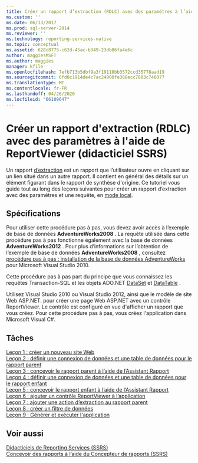```yaml
---
title: Créer un rapport d’extraction (RDLC) avec des paramètres à l’aide de ReportViewer (didacticiel SSRS) | Microsoft Docs
ms.custom: ''
ms.date: 06/13/2017
ms.prod: sql-server-2014
ms.reviewer: ''
ms.technology: reporting-services-native
ms.topic: conceptual
ms.assetid: 628c8775-c62d-45ac-b349-23db86fa4e6c
author: maggiesMSFT
ms.author: maggies
manager: kfile
ms.openlocfilehash: 7efb713b5dbf9a3f19118bb3572ccd35778aad19
ms.sourcegitcommit: 6fd8c1914de4c7ac24900fe388ecc7883c740077
ms.translationtype: MT
ms.contentlocale: fr-FR
ms.lasthandoff: 04/26/2020
ms.locfileid: "66109647"
---
```

# <a name="create-a-drillthrough-rdlc-report-with-parameters-using-reportviewer-ssrs-tutorial"></a>Créer un rapport d'extraction (RDLC) avec des paramètres à l'aide de ReportViewer (didacticiel SSRS)
  Un rapport [d’extraction](https://technet.microsoft.com/library/ff519554.aspx) est un rapport que l’utilisateur ouvre en cliquant sur un lien situé dans un autre rapport. Il contient en général des détails sur un élément figurant dans le rapport de synthèse d'origine. Ce tutoriel vous guide tout au long des leçons suivantes pour créer un rapport d’extraction avec des paramètres et une requête, en [mode local](local-vs-connected-mode-report-viewer-reporting-services-sharepoint-mode.md).  
  
## <a name="requirements"></a>Spécifications  
 Pour utiliser cette procédure pas à pas, vous devez avoir accès à l’exemple de base de données **AdventureWorks2008** . La requête utilisée dans cette procédure pas à pas fonctionne également avec la base de données **AdventureWorks2012** . Pour plus d’informations sur l’obtention de l’exemple de base de données **AdventureWorks2008** , consultez [procédure pas à pas : installation de la base de données AdventureWorks](https://msdn.microsoft.com/library/aa992075\(v=vs.100\).aspx) pour Microsoft Visual Studio 2010.  
  
 Cette procédure pas à pas part du principe que vous connaissez les requêtes Transaction-SQL et les objets ADO.NET [DataSet](https://msdn.microsoft.com/library/system.data.dataset\(v=vs.100\).aspx) et [DataTable](https://msdn.microsoft.com/library/system.data.datatable\(v=vs.100\).aspx) .  
  
 Utilisez Visual Studio 2010 ou Visual Studio 2012, ainsi que le modèle de site Web ASP.NET. pour créer une page Web ASP.NET avec un contrôle ReportViewer. Le contrôle est configuré en vue d'afficher un rapport que vous créez. Pour cette procédure pas à pas, vous créez l'application dans Microsoft Visual C#.  
  
## <a name="tasks"></a>Tâches  
 [Leçon 1 : créer un nouveau site Web](../reporting-services/lesson-1-create-a-new-web-site.md)   
 [Leçon 2 : définir une connexion de données et une table de données pour le rapport parent](../reporting-services/lesson-2-define-a-data-connection-and-data-table-for-parent-report.md)   
 [Leçon 3 : concevoir le rapport parent à l’aide de l’Assistant Rapport](../reporting-services/lesson-3-design-the-parent-report-using-the-report-wizard.md)   
 [Leçon 4 : définir une connexion de données et une table de données pour le rapport enfant](../reporting-services/lesson-4-define-a-data-connection-and-data-table-for-child-report.md)   
 [Leçon 5 : concevoir le rapport enfant à l’aide de l’Assistant Rapport](../reporting-services/lesson-5-design-the-child-report-using-the-report-wizard.md)   
 [Leçon 6 : ajouter un contrôle ReportViewer à l’application](../reporting-services/lesson-6-add-a-reportviewer-control-to-the-application.md)   
 [Leçon 7 : ajouter une action d’extraction au rapport parent](../reporting-services/lesson-7-add-drillthrough-action-on-parent-report.md)   
 [Leçon 8 : créer un filtre de données](../reporting-services/lesson-8-create-a-data-filter.md)   
 [Leçon 9 : Générer et exécuter l'application](../reporting-services/lesson-9-build-and-run-the-application.md)  
  
## <a name="see-also"></a>Voir aussi  
 [Didacticiels de Reporting Services &#40;SSRS&#41;](../reporting-services/reporting-services-tutorials-ssrs.md)   
 [Concevoir des rapports à l’aide du Concepteur de rapports &#40;SSRS&#41;](tools/design-reporting-services-paginated-reports-with-report-designer-ssrs.md)  
  
  
